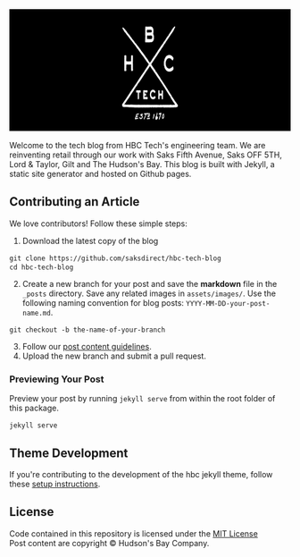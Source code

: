 <img title="HBC Tech Blog" alt="HBC Tech Blog" src="assets/images/hbc-tech-logo-tipi.png" alt="logo" width="888" height="218">

Welcome to the tech blog from HBC Tech's engineering team. We are reinventing retail through our work with Saks Fifth Avenue, Saks OFF 5TH, Lord & Taylor, Gilt and The Hudson's Bay. This blog is built with Jekyll, a static site generator and hosted on Github pages.

## Contributing an Article
We love contributors! Follow these simple steps:
1. Download the latest copy of the blog
```
git clone https://github.com/saksdirect/hbc-tech-blog
cd hbc-tech-blog
```
2. Create a new branch for your post and save the **markdown** file in the `_posts` directory. Save any related images in `assets/images/`. Use the following naming convention for blog posts: `YYYY-MM-DD-your-post-name.md`.

```
git checkout -b the-name-of-your-branch
```
3. Follow our [post content guidelines](./docs/contributing.md). 
4. Upload the new branch and submit a pull request.

### Previewing Your Post
Preview your post by running `jekyll serve` from within the root folder of this package.
```
jekyll serve
```


## Theme Development
If you're contributing to the development of the hbc jekyll theme, follow these [setup instructions](./docs/developers.md).

## License
Code contained in this repository is licensed under the [MIT License](https://raw.githubusercontent.com/saksdirect/hbc-tech-blog/LICENSE)  
Post content are copyright &copy; Hudson's Bay Company.
